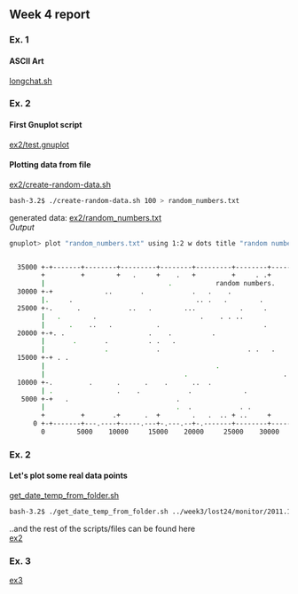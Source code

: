 Week 4 report
---

### Ex. 1
#### ASCII Art
[longchat.sh](longchat.sh)

### Ex. 2
#### First Gnuplot script
[ex2/test.gnuplot](ex2/test.gnuplot)

#### Plotting data from file
[ex2/create-random-data.sh](ex2/create-random-data.sh)  
```bash
bash-3.2$ ./create-random-data.sh 100 > random_numbers.txt
```
generated data: [ex2/random_numbers.txt](ex2/random_numbers.txt)  
_Output_
```bash
gnuplot> plot "random_numbers.txt" using 1:2 w dots title "random numbers"


  35000 +-+-------+--------+---------+--------+---------+--------+-------+-+
        +         +        +   .     +    .   +         +     . .+         +
        |                               .           random numbers.        |
  30000 +-+             ..       .            .   .    .                 +-+
        |.     .                               .. .   .        .           |
  25000 +-.      .            ..   .        ...           .     .        +-+
        |   .        .                          .    . . ..                |
        |      .    ..   .           .                          .          |
  20000 +-+. .                     .    .          .                     +-+
        |       .       .          . .   .                                 |
        |               .            .                      . .   .        |
  15000 +-+ . .                                                          +-+
        |                                           .                      |
        |                                   .                        .     |
  10000 +-.         .      .      .    .      ..  .                      +-+
        | .                .    .            .             .               |
   5000 +-+   .                           .                              +-+
        |                                 .  .            . .         .    |
        +         +       .+      .  +        .   .  .. + ..     +         +
      0 +-+-------+---.----+-----.---+-.---.--+-.-------+--------+-------+-+
        0        5000    10000     15000    20000     25000    30000     35000
```

### Ex. 2
#### Let's plot some real data points
[get_date_temp_from_folder.sh](get_date_temp_from_folder.sh)
```bash
bash-3.2$ ./get_date_temp_from_folder.sh ../week3/lost24/monitor/2011.11* > tmp_temperatures.txt
```
..and the rest of the scripts/files can be found here  
[ex2](ex2)

### Ex. 3
[ex3](ex3)
